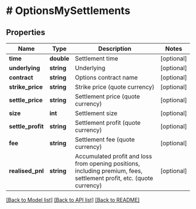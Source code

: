 # # OptionsMySettlements

## Properties

Name | Type | Description | Notes
------------ | ------------- | ------------- | -------------
**time** | **double** | Settlement time | [optional] 
**underlying** | **string** | Underlying | [optional] 
**contract** | **string** | Options contract name | [optional] 
**strike_price** | **string** | Strike price (quote currency) | [optional] 
**settle_price** | **string** | Settlement price (quote currency) | [optional] 
**size** | **int** | Settlement size | [optional] 
**settle_profit** | **string** | Settlement profit (quote currency) | [optional] 
**fee** | **string** | Settlement fee (quote currency) | [optional] 
**realised_pnl** | **string** | Accumulated profit and loss from opening positions, including premium, fees, settlement profit, etc. (quote currency) | [optional] 

[[Back to Model list]](../../README.md#documentation-for-models) [[Back to API list]](../../README.md#documentation-for-api-endpoints) [[Back to README]](../../README.md)
